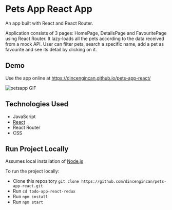 # Pets App React App
An app built with React and React Router.

Application consists of 3 pages: HomePage, DetailsPage and FavouritePage using React Router. It lazy-loads all the pets according to the data received from a mock API.  User can filter pets,  search a specific  name, add a pet as favourite and see its detail by clicking on it.   

## Demo

Use the app online at https://dincengincan.github.io/pets-app-react/

![petsapp GIF](demo/petsapp.gif) 

## Technologies Used
* JavaScript
* [React](https://reactjs.org/)
* React Router
* CSS

## Run Project Locally

Assumes local installation of [Node.js](https://nodejs.org)

To run the project locally:

* Clone this repository `git clone https://github.com/dincengincan/pets-app-react.git`
* Run `cd todo-app-react-redux`
* Run `npm install`
* Run `npm start` 








